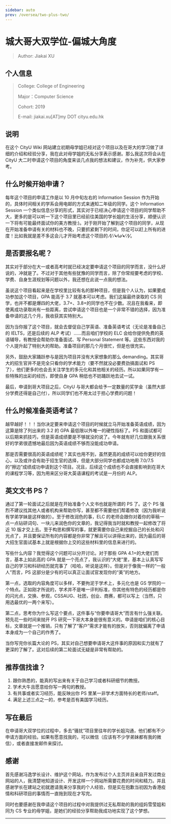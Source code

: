 ```yaml
---
sidebar: auto
prev: /oversea/two-plus-two/
---
```


# 城大哥大双学位-偏城大角度

> Author: Jiakai XU

## 个人信息

> College: College of Engineering
>
> Major：Computer Science
>
> Cohort: 2019
>
> E-mail: jiakai.xu[AT]my DOT cityu.edu.hk

## 说明

在这个 CityU Wiki 网站建立初期毋学姐已经对这个项目以及在哥大的学习做了详细的介绍和经验分享，我在此对毋学姐的无私分享表示感谢。那么我这次将会从在 CityU 大二时申请这个项目的角度来谈几点我的想法和建议，作为补充，供大家参考。

## 什么时候开始申请？

每年这个项目的申请工作是以 10 月中旬左右的 Information Session 作为开始的，具体时间相关的学系会用电邮的方式来通知二年级的同学。这个 Information Session 一个类似信息分享的形式，其实对于已经决心申请这个项目的同学帮助不大，更多的是可以听一下这个项目里已经前往美国的学长姐的生活分享，顺便认识一下将有可能最终面试你的美方教授:)。对于刚开始了解到这个项目的同学，从现在开始准备申请有关的材料也不晚，只要抓紧剩下的时间，你足可以赶上所有的进度！比如我就是差不多这会儿才开始考虑这个项目的 ⁄(⁄ ⁄•⁄ω⁄•⁄ ⁄)⁄。

## 是否要报名呢？

其实对于部分在大一或者高考时就已经决定要申请这个项目的同学而言，没什么好说的，冲就是了。不过对于其他有些犹豫的同学而言，除了你常规要考虑的学校、学费、自身生涯规划等问题以外，我还想在此说一点我的想法。

虽说这个项目看起来是在学校里比较有名的那种项目，但是我个人认为，如果要成功参加这个项目，GPA 能高于 3.7 就基本可以考虑。我们这届最终录取的 CS 同学，也并不都是爆四的大佬，3.7+、3.8+的同学也不在少数。况且在我看来，即使离成功录取尚有一些距离，尝试申请这个项目也是一个非常不错的选择，因为准备申请的这几个月，我收获其实特别大。

因为当你报了这个项目，就会去督促自己学英语、准备英语考试（无论是准备自己的 IELTS，还是后续的 ALP 考试）……而且咱们学校的 ELC 会给你提供免费的英语辅导，有教授会帮助你准备面试、写 Personal Statement 等。这些东西对我的个人提升起了特别大的帮助。准备项目的那几个月很忙，但是也很充实。

另外，鼓励大家踊跃参与是因为项目并没有大家想象的那么 demanding。其实哥大的招生官并不是完全只看你的学术能力（要不然就没必要费劲搞面试和 PS 了），他们更多的也会去关注学生的多元化和其他相关的经历。所以如果同学有一些特殊的出彩的经历，即使自身 GPA 稍低也不妨踊跃地去试一试。

最后，申请到哥大项目之后，CityU 与哥大都会给予一定数量的奖学金（虽然大部分学费还得是自己付），所以同学们也不用太过于担心学费的问题！

## 什么时候准备英语考试？

越早越好！！！当你决定要来申请这个项目的时候就立马开始准备英语成绩，因为这算是除了列出来的 3.2 的 GPA 最低限以外唯一的硬性指标了。PS 和面试都可以后期来抓技巧，但是英语成绩要是不够就没的说了。今年就有好几位跟我关系很好的学弟很遗憾地最后因为英语成绩不够而没能成功申请。

那是否需要很高的英语成绩呢？其实也用不到，虽然更高的成绩可以给你更好的信心，以及或许会有助于招生官的选择，但是大部分同学也都成功地用 7.0/7.5 的“擦边”成绩成功申请到这个项目。况且，后续这个成绩也不会直接影响到在哥大的课程学习等，因为用来区分哥大英语课程的考试是一月份的 ALP。

## 英文文书 PS？

通过了第一轮面试之后就是在开始准备个人文书也就是所谓的 PS 了。这个 PS 强烈不建议找其他人或者机构来帮助你写，甚至都不需要他们帮着修改（因为我听说有学弟学妹是这样做的）。至于修改润色的事，ELC 的老师会跟你对着你的草稿一点一点钻研词句、一块儿来润色你的文章的，我记得我当时就和教授一起修改了将近 10 版才交上去。至于构思和撰写的事，就更需要你自己来挖掘自己的长处和闪光点了，并且要保证所有的内容都是你非常了解且可以讲得出来的，因为最后的哥大招生官面试基本上就是根据你上交的这些材料里的信息来进行的。

写些什么内容？我觉得这个问题可以分开讨论。对于那些 GPA 4.1+的大佬们而言，基本上如此高的 GPA 就是一个亮点了，我认识的“大佬”里，基本上认真写写自己的学习和科研经历就完事了（哈哈，听说是这样）。但是对于像我一样的“一般人”而言，PS 这部分是少有的可以真正让面试官发现你的“美”的地方。

第一点，选取的内容角度可以多样，不要拘泥于学术上，多元化也是 GS 学院的一个特点。正如刚才所说的，学术并不是唯一评判标准，你其他有特色的经历都是你的闪光点，交换、参观，CSSAUG、社团，创业、商赛，都可以写上（当然，只用选最优的一两个来写）。

第二点，思考你为什么写这个要点，这件事与“你要申请哥大”而言有什么强关联。预先花一些时间来抛开 PS 研究一下哥大本身是很有意义的。申请是咱们的核心目标，文章就是一个推销，只有了解了“客户”需求才能有的放矢，否则就偏离了申请本身成为一个自己的作秀了。

当你写完你长篇大论的 PS，其实对自己想要申请哥大这件事的原因和实力就有了更深的了解了。这对后续的第二轮面试无疑是非常有帮助的。

## 推荐信找谁？

1. 跟你熟悉的，能真的写出来有关于自己学习或者科研细节的教授。
2. 学术大牛且愿意给你写一两句的教授。
3. 有共事或者实习经历，能反映出你 PS 里某一非学术方面特长的老师/staff。
4. 满足上述三点之一的，参考是否有美国学习经历。

## 写在最后

在申请哥大双学位的过程中，多去“骚扰”项目里往年的学长姐沟通，他们都有不少申请方面的经验。如果有愿意找我的，可以微信（应该有不少学弟妹都有我的微信），或者直接发邮件来探讨。

## 感谢

首先感谢冯逸学长设计、维护这个网站，作为发布过个人主页并且亲自开发过商业网站的人，我清楚地知道设计、开发这样一个网站所需要花费的时间和精力。并且感谢学长在建站之初就邀请我来分享我的个人经验，但是实在抱歉当初因为香港疫情和科研项目的事情而一直拖到现在才写完。

同时也要感谢在我申请这个项目的过程中对我提供过无私帮助的我的组妈雪莹姐和同为 CS 专业的毋学姐，是她们的经验分享帮助我成功地实现了这个梦想。

---
